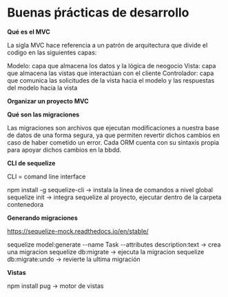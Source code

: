 # Buenas ṕrácticas de desarrollo

**Qué es el MVC**

La sigla MVC hace referencia a un patrón de arquitectura que divide el codigo en las siguientes capas: 

Modelo: capa que almacena los datos y la lógica de neogocio
Vista: capa que almacena las vistas que interactúan con el cliente
Controlador: capa que comunica las solicitudes de la vista hacia el modelo y las respuestas del modelo hacia la vista 

**Organizar un proyecto MVC**

**Qué son las migraciones**

Las migraciones son archivos que ejecutan modificaciones a nuestra base de datos de una forma segura, ya que permiten revertir dichos cambios en caso de haber cometido un error. Cada ORM cuenta con su sintaxis propia para apoyar dichos cambios en la bbdd.

**CLI de sequelize**

CLI = comand line interface

npm install -g sequelize-cli -> instala la linea de comandos a nivel global
sequelize init -> integra sequelize al proyecto, ejecutar dentro de la carpeta contenedora 

**Generando migraciones**

https://sequelize-mock.readthedocs.io/en/stable/

sequelize model:generate --name Task --attributes description:text -> crea una migracion
sequelize db:migrate -> ejecuta la migracion
sequelize db:migrate:undo -> revierte la ultima migración

**Vistas**

npm install pug -> motor de vistas